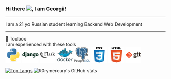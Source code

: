 ### Hi there <img src="https://raw.githubusercontent.com/MartinHeinz/MartinHeinz/master/wave.gif" width="30px">, I am Georgii!

---

I am a 21 yo Russian student learning Backend Web Development

---

🧰 Toolbox\
I am experienced with these tools\
<img src="https://github.com/devicons/devicon/blob/master/icons/python/python-original.svg" alt="Python logo" width="50" height="50"/> <img src="https://github.com/devicons/devicon/blob/master/icons/django/django-plain-wordmark.svg" alt="Django logo" width="50" height="50"/> <img src="https://github.com/devicons/devicon/blob/master/icons/flask/flask-original-wordmark.svg" alt="Flask logo" width="50" height="50"/> <img src="https://github.com/devicons/devicon/blob/master/icons/docker/docker-original-wordmark.svg" alt="Docker logo" width="50" height="50"/> <img src="https://github.com/devicons/devicon/blob/master/icons/postgresql/postgresql-original-wordmark.svg" alt="Postgresql logo" width="50" height="50"/> <img src="https://github.com/devicons/devicon/blob/master/icons/css3/css3-original-wordmark.svg" alt="Css logo" width="50" height="50"/> <img src="https://github.com/devicons/devicon/blob/master/icons/html5/html5-original-wordmark.svg" alt="Html logo" width="50" height="50"/> <img src="https://github.com/devicons/devicon/blob/master/icons/git/git-original-wordmark.svg" alt="Git logo" width="50" height="50"/>

[![Top Langs](https://github-readme-stats.vercel.app/api/top-langs/?username=gmoroz&layout=compact&hide=css,JavaScript,html,TypeScript)](https://github.com/anuraghazra/github-readme-stats) ![R0rymercury's GitHub stats](https://github-readme-stats.vercel.app/api?username=gmoroz&count_private=true)
<!--
**R0ryMercury/R0ryMercury** is a ✨ _special_ ✨ repository because its `README.md` (this file) appears on your GitHub profile.

Here are some ideas to get you started:

- 🔭 I’m currently working on ...
- 🌱 I’m currently learning ...
- 👯 I’m looking to collaborate on ...
- 🤔 I’m looking for help with ...
- 💬 Ask me about ...
- 📫 How to reach me: ...
- 😄 Pronouns: ...
- ⚡ Fun fact: ...
-->
